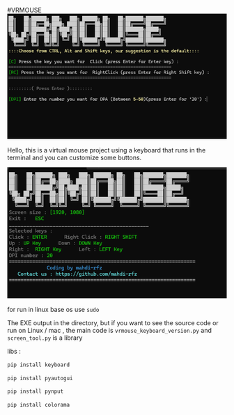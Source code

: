 #VRMOUSE
![screenshot1](https://raw.githubusercontent.com/mahdi-rfz/vrmouse/master/pictures/pic2.png)

Hello, this is a virtual mouse project using a keyboard that runs in the terminal and you can customize some buttons.

![screenshot2](https://raw.githubusercontent.com/mahdi-rfz/vrmouse/master/pictures/pic3.png)

for run in linux base os use `sudo`

The EXE output in the directory, but if you want to see the source code or run on Linux / mac , the main code is `vrmouse_keyboard_version.py` and `screen_tool.py` is a library 




libs :
```bash
pip install keyboard
```
```bash
pip install pyautogui
```
```bash
pip install pynput
```
```bash
pip install colorama
```
